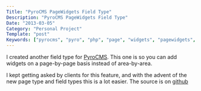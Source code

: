 ```yaml
---
Title: "PyroCMS PageWidgets Field Type"
Description: "PyroCMS PageWidgets Field Type"
Date: "2013-03-05"
Category: "Personal Project"
Template: "post"
Keywords: ["pyrocms", "pyro", "php", "page", "widgets", "pagewidgets", "field", "type"]
---
```


I created another field type for [PyroCMS](https://www.pyrocms.com/ "PyroCMS Website"). This one is so you can add widgets on a page-by-page basis instead of area-by-area.

I kept getting asked by clients for this feature, and with the advent of the new page type and field types this is a lot easier. The source is on [github](https://github.com/james2doyle/pyro-pagewidgets-field "pyro-pagewidgets-field")